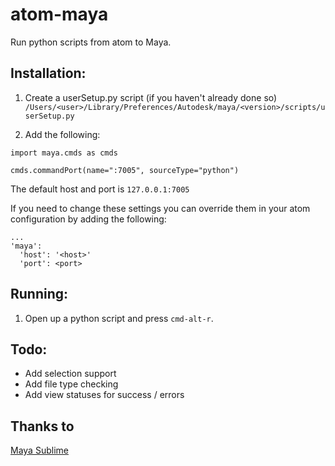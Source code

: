 # atom-maya

Run python scripts from atom to Maya.


## Installation:

1. Create a userSetup.py script (if you haven't already done so) ```/Users/<user>/Library/Preferences/Autodesk/maya/<version>/scripts/userSetup.py```

2. Add the following:

```
import maya.cmds as cmds

cmds.commandPort(name=":7005", sourceType="python")
```

The default host and port is ```127.0.0.1:7005```

If you need to change these settings you can override them in your atom configuration by adding the following:

```
...
'maya':
  'host': '<host>'
  'port': <port>
```

## Running:

1. Open up a python script and press ```cmd-alt-r```.

## Todo:

* Add selection support
* Add file type checking
* Add view statuses for success / errors


## Thanks to
[Maya Sublime](https://github.com/justinfx/MayaSublime)
